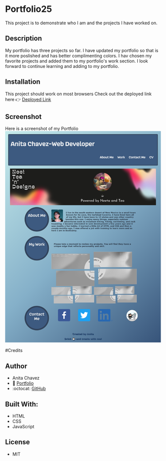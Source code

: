 # Portfolio25
This project is to demonstrate who I am and the projects I have worked on. 
## Description
My portfolio has three projects so far. I have updated my portfolio so that is it more poslished and has better complimenting colors. I hav chosen my favorite projects and added them to my portfolio's work section. I look forward to continue learning and adding to my portfolio.
## Installation
This project should work on most browsers
Check out the deployed link here :point_right: [Deployed Link](https://neeta525.github.io/Portfolio25/)

## Screenshot
Here is a screenshot of my Portfolio
![alt text](assets/portfolioSS.png)

#Credits

## Author
- Anita Chavez
- :briefcase: [Portfolio](https://neeta525.github.io/Portfolio25/)
- :octocat: [GitHub](https://github.com/Neeta525)


## Built With:
- HTML
- CSS
- JavaScript

## License

- MIT
